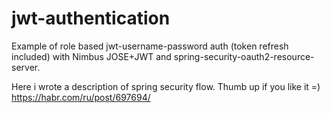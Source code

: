 # jwt-authentication
Example of role based  jwt-username-password auth (token refresh included) with Nimbus JOSE+JWT and spring-security-oauth2-resource-server.

Here i wrote a description of spring security flow. Thumb up if you like it =)
https://habr.com/ru/post/697694/
